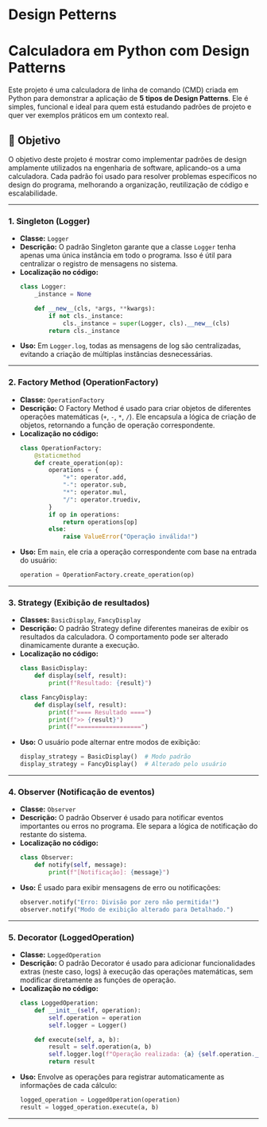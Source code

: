 # Design Petterns

# Calculadora em Python com Design Patterns

Este projeto é uma calculadora de linha de comando (CMD) criada em Python para demonstrar a aplicação de **5 tipos de Design Patterns**. Ele é simples, funcional e ideal para quem está estudando padrões de projeto e quer ver exemplos práticos em um contexto real.

## 🎯 Objetivo

O objetivo deste projeto é mostrar como implementar padrões de design amplamente utilizados na engenharia de software, aplicando-os a uma calculadora. Cada padrão foi usado para resolver problemas específicos no design do programa, melhorando a organização, reutilização de código e escalabilidade.

---

### 1. **Singleton (Logger)**
- **Classe:** `Logger`
- **Descrição:** O padrão Singleton garante que a classe `Logger` tenha apenas uma única instância em todo o programa. Isso é útil para centralizar o registro de mensagens no sistema.
- **Localização no código:**
  ```python
  class Logger:
      _instance = None

      def __new__(cls, *args, **kwargs):
          if not cls._instance:
              cls._instance = super(Logger, cls).__new__(cls)
          return cls._instance
  ```
- **Uso:** Em `Logger.log`, todas as mensagens de log são centralizadas, evitando a criação de múltiplas instâncias desnecessárias.

---

### 2. **Factory Method (OperationFactory)**
- **Classe:** `OperationFactory`
- **Descrição:** O Factory Method é usado para criar objetos de diferentes operações matemáticas (`+`, `-`, `*`, `/`). Ele encapsula a lógica de criação de objetos, retornando a função de operação correspondente.
- **Localização no código:**
  ```python
  class OperationFactory:
      @staticmethod
      def create_operation(op):
          operations = {
              "+": operator.add,
              "-": operator.sub,
              "*": operator.mul,
              "/": operator.truediv,
          }
          if op in operations:
              return operations[op]
          else:
              raise ValueError("Operação inválida!")
  ```
- **Uso:** Em `main`, ele cria a operação correspondente com base na entrada do usuário:
  ```python
  operation = OperationFactory.create_operation(op)
  ```

---

### 3. **Strategy (Exibição de resultados)**
- **Classes:** `BasicDisplay`, `FancyDisplay`
- **Descrição:** O padrão Strategy define diferentes maneiras de exibir os resultados da calculadora. O comportamento pode ser alterado dinamicamente durante a execução.
- **Localização no código:**
  ```python
  class BasicDisplay:
      def display(self, result):
          print(f"Resultado: {result}")

  class FancyDisplay:
      def display(self, result):
          print(f"==== Resultado ====")
          print(f">> {result}")
          print(f"==================")
  ```
- **Uso:** O usuário pode alternar entre modos de exibição:
  ```python
  display_strategy = BasicDisplay()  # Modo padrão
  display_strategy = FancyDisplay()  # Alterado pelo usuário
  ```

---

### 4. **Observer (Notificação de eventos)**
- **Classe:** `Observer`
- **Descrição:** O padrão Observer é usado para notificar eventos importantes ou erros no programa. Ele separa a lógica de notificação do restante do sistema.
- **Localização no código:**
  ```python
  class Observer:
      def notify(self, message):
          print(f"[Notificação]: {message}")
  ```
- **Uso:** É usado para exibir mensagens de erro ou notificações:
  ```python
  observer.notify("Erro: Divisão por zero não permitida!")
  observer.notify("Modo de exibição alterado para Detalhado.")
  ```

---

### 5. **Decorator (LoggedOperation)**
- **Classe:** `LoggedOperation`
- **Descrição:** O padrão Decorator é usado para adicionar funcionalidades extras (neste caso, logs) à execução das operações matemáticas, sem modificar diretamente as funções de operação.
- **Localização no código:**
  ```python
  class LoggedOperation:
      def __init__(self, operation):
          self.operation = operation
          self.logger = Logger()

      def execute(self, a, b):
          result = self.operation(a, b)
          self.logger.log(f"Operação realizada: {a} {self.operation.__name__} {b} = {result}")
          return result
  ```
- **Uso:** Envolve as operações para registrar automaticamente as informações de cada cálculo:
  ```python
  logged_operation = LoggedOperation(operation)
  result = logged_operation.execute(a, b)
  ```

---
